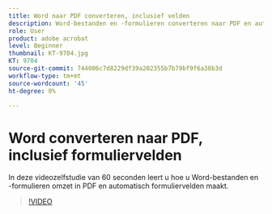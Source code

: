 ```yaml
---
title: Word naar PDF converteren, inclusief velden
description: Word-bestanden en -formulieren converteren naar PDF en automatisch formuliervelden maken
role: User
product: adobe acrobat
level: Beginner
thumbnail: KT-9704.jpg
KT: 9704
source-git-commit: 744006c7d8229df39a202355b7b79bf9f6a38b3d
workflow-type: tm+mt
source-wordcount: '45'
ht-degree: 0%

---
```


# Word converteren naar PDF, inclusief formuliervelden

In deze videozelfstudie van 60 seconden leert u hoe u Word-bestanden en -formulieren omzet in PDF en automatisch formuliervelden maakt.

>[!VIDEO](https://video.tv.adobe.com/v/340082?hidetitle=true)
